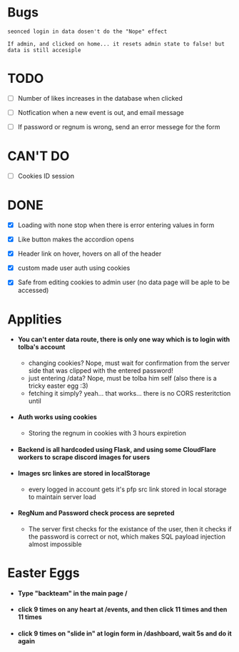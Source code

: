 # Bugs

    seonced login in data dosen't do the "Nope" effect

    If admin, and clicked on home... it resets admin state to false! but data is still accesiple


# TODO

-[ ] Number of likes increases in the database when clicked

-[ ] Notfication when a new event is out, and email message

-[ ] If password or regnum is wrong, send an error messege for the form

# CAN'T DO

-[ ] Cookies ID session

# DONE
-[X] Loading with none stop when there is error entering values in form

-[X] Like button makes the accordion opens

-[X] Header link on hover, hovers on all of the header

-[X] custom made user auth using cookies

-[X] Safe from editing cookies to admin user (no data page will be aple to be accessed)

# Applities

- #### You can't enter data route, there is only one way which is to login with tolba's account

  - changing cookies? Nope, must wait for confirmation from the server side that was clipped with the entered password!
  - just entering /data? Nope, must be tolba him self (also there is a tricky easter egg :3)
  - fetching it simply? yeah... that works... there is no CORS resteritction until

- #### Auth works using cookies
  - Storing the regnum in cookies with 3 hours expiretion
- #### Backend is all hardcoded using Flask, and using some CloudFlare workers to scrape discord images for users

- #### Images src linkes are stored in localStorage

  - every logged in account gets it's pfp src link stored in local storage to maintain server load

- #### RegNum and Password check process are sepreted
  - The server first checks for the existance of the user, then it checks if the password is correct or not, which makes SQL payload injection almost impossible

# Easter Eggs

- #### Type "backteam" in the main page /

- #### click 9 times on any heart at /events, and then click 11 times and then 11 times

- #### click 9 times on "slide in" at login form in /dashboard, wait 5s and do it again
